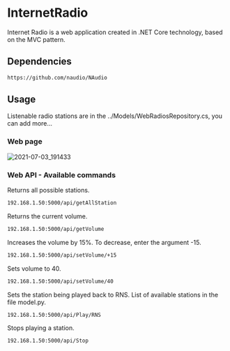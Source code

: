 # InternetRadio

Internet Radio is a web application created in .NET Core technology, based on the MVC pattern.


## Dependencies

```bash
https://github.com/naudio/NAudio
```

## Usage

Listenable radio stations are in the ../Models/WebRadiosRepository.cs, you can add more...

### Web page

![2021-07-03_191433](https://user-images.githubusercontent.com/27755739/124363168-067cfb00-dc3a-11eb-96bb-debc0d124c9d.png)


### Web API - Available commands

Returns all possible stations.
```bash
192.168.1.50:5000/api/getAllStation
```

Returns the current volume.
```bash
192.168.1.50:5000/api/getVolume
```

Increases the volume by 15%. To decrease, enter the argument -15.
```bash
192.168.1.50:5000/api/setVolume/+15
```

Sets volume to 40.
```bash
192.168.1.50:5000/api/setVolume/40
```

Sets the station being played back to RNS. List of available stations in the file model.py.
```bash
192.168.1.50:5000/api/Play/RNS
```

Stops playing a station.
```bash
192.168.1.50:5000/api/Stop
```

